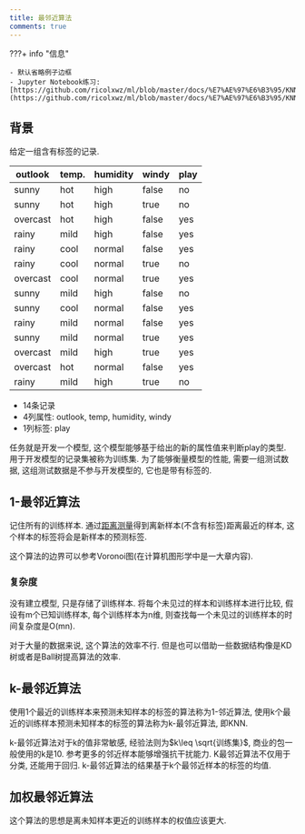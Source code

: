 ```yaml
---
title: 最邻近算法
comments: true
---
```


???+ info "信息"

    - 默认省略例子边框
    - Jupyter Notebook练习: [https://github.com/ricolxwz/ml/blob/master/docs/%E7%AE%97%E6%B3%95/KNN.ipynb](https://github.com/ricolxwz/ml/blob/master/docs/%E7%AE%97%E6%B3%95/KNN.ipynb)

## 背景

给定一组含有标签的记录.

| outlook  | temp. | humidity | windy | play |
|----------|-------|----------|-------|------|
| sunny    | hot   | high     | false | no   |
| sunny    | hot   | high     | true  | no   |
| overcast | hot   | high     | false | yes  |
| rainy    | mild  | high     | false | yes  |
| rainy    | cool  | normal   | false | yes  |
| rainy    | cool  | normal   | true  | no   |
| overcast | cool  | normal   | true  | yes  |
| sunny    | mild  | high     | false | no   |
| sunny    | cool  | normal   | false | yes  |
| rainy    | mild  | normal   | false | yes  |
| sunny    | mild  | normal   | true  | yes  |
| overcast | mild  | high     | true  | yes  |
| overcast | hot   | normal   | false | yes  |
| rainy    | mild  | high     | true  | no   |

- 14条记录
- 4列属性: outlook, temp, humidity, windy
- 1列标签: play

任务就是开发一个模型, 这个模型能够基于给出的新的属性值来判断play的类型. 用于开发模型的记录集被称为训练集. 为了能够衡量模型的性能, 需要一组测试数据, 这组测试数据是不参与开发模型的, 它也是带有标签的. 

## 1-最邻近算法

记住所有的训练样本. 通过[距离测量](/algorithm/preprocessing/#相似性测量)得到离新样本(不含有标签)距离最近的样本, 这个样本的标签将会是新样本的预测标签. 

这个算法的边界可以参考Voronoi图(在计算机图形学中是一大章内容).

### 复杂度

没有建立模型, 只是存储了训练样本. 将每个未见过的样本和训练样本进行比较, 假设有m个已知训练样本, 每个训练样本为n维, 则查找每一个未见过的训练样本的时间复杂度是O(mn). 

对于大量的数据来说, 这个算法的效率不行. 但是也可以借助一些数据结构像是KD树或者是Ball树提高算法的效率.

## k-最邻近算法

使用1个最近的训练样本来预测未知样本的标签的算法称为1-邻近算法, 使用k个最近的训练样本预测未知样本的标签的算法称为k-最邻近算法, 即KNN. 

k-最邻近算法对于k的值非常敏感, 经验法则为$k\leq \sqrt{训练集}$, 商业的包一般使用的k是10. 参考更多的邻近样本能够增强抗干扰能力. K最邻近算法不仅用于分类, 还能用于回归. k-最邻近算法的结果基于k个最邻近样本的标签的均值.

## 加权最邻近算法

这个算法的思想是离未知样本更近的训练样本的权值应该更大. 